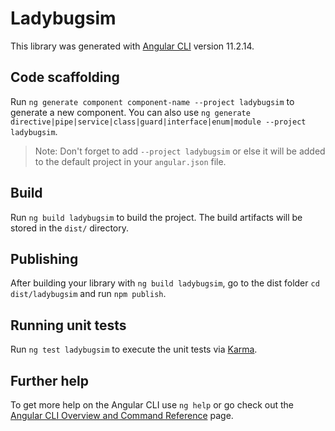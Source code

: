 # Ladybugsim

This library was generated with [Angular CLI](https://github.com/angular/angular-cli) version 11.2.14.

## Code scaffolding

Run `ng generate component component-name --project ladybugsim` to generate a new component. You can also use `ng generate directive|pipe|service|class|guard|interface|enum|module --project ladybugsim`.
> Note: Don't forget to add `--project ladybugsim` or else it will be added to the default project in your `angular.json` file. 

## Build

Run `ng build ladybugsim` to build the project. The build artifacts will be stored in the `dist/` directory.

## Publishing

After building your library with `ng build ladybugsim`, go to the dist folder `cd dist/ladybugsim` and run `npm publish`.

## Running unit tests

Run `ng test ladybugsim` to execute the unit tests via [Karma](https://karma-runner.github.io).

## Further help

To get more help on the Angular CLI use `ng help` or go check out the [Angular CLI Overview and Command Reference](https://angular.io/cli) page.

